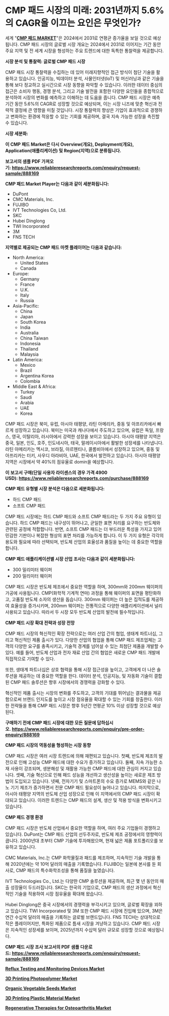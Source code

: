 <p><h1>CMP 패드 시장의 미래: 2031년까지 5.6%의 CAGR을 이끄는 요인은 무엇인가?</h1></p><p>세계 "<strong><a href="https://www.reliableresearchreports.com/cmp-pads-r888169?utm_campaign=105&utm_medium=8&utm_source=Github&utm_content=ia&utm_term=10122024&utm_id=cmp-pads">CMP 패드 MARKET</a></strong>"은 2024에서 2031로 연평균 증가율을 보일 것으로 예상됩니다. CMP 패드 시장의 글로벌 시장 개요는 2024에서 2031로 이어지는 기간 동안 주요 지역 및 전 세계 시장을 형성하는 주요 트렌드에 대한 독특한 통찰력을 제공합니다.</p>
<p><strong>시장 분석 및 통찰력: 글로벌 CMP 패드 시장</strong></p>
<p><p>CMP 패드 시장 통찰력을 수집하는 데 있어 미래지향적인 접근 방식이 첨단 기술을 활용하고 있습니다. 인공지능, 빅데이터 분석, 사물인터넷(IoT) 및 머신러닝과 같은 기술을 통해 보다 정교하고 실시간으로 시장 동향을 파악할 수 있습니다. 이러한 데이터 중심의 접근은 소비자 행동, 경쟁 분석, 그리고 기술 발전을 포함한 다양한 요인들을 종합적으로 분석하여 시장의 변화를 예측하고 이해하는 데 도움을 줍니다. CMP 패드 시장은 예측 기간 동안 5.6%의 CAGR로 성장할 것으로 예상되며, 이는 시장 니즈에 맞춘 혁신과 전략적 결정에 큰 영향을 미칠 것입니다. 시장 통찰력의 향상은 기업이 효과적으로 경쟁하고 변화하는 환경에 적응할 수 있는 기회를 제공하며, 결국 지속 가능한 성장을 촉진할 수 있습니다.</p><a href="%7CAUTHORITHY_DOMAIN_URL%7C?utm_campaign=105&utm_medium=8&utm_source=Github&utm_content=ia&utm_term=10122024&utm_id=cmp-pads"></a></p>
<p><strong>시장 세분화:</strong></p>
<p><strong>이 CMP 패드 Market은 다시 Overview(개요), Deployment(개요), Application(애플리케이션) 및 Region(지역)으로 분류됩니다.</strong></p>
<p><strong>보고서의 샘플 PDF 가져오기:&nbsp;<a href="https://www.reliableresearchreports.com/enquiry/request-sample/888169?utm_campaign=105&utm_medium=8&utm_source=Github&utm_content=ia&utm_term=10122024&utm_id=cmp-pads">https://www.reliableresearchreports.com/enquiry/request-sample/888169</a></strong><strong></strong></p>
<p><strong>CMP 패드 Market Player는 다음과 같이 세분화됩니다:</strong></p>
<p><ul><li>DuPont</li><li>CMC Materials, Inc.</li><li>FUJIBO</li><li>IVT Technologies Co, Ltd.</li><li>SKC</li><li>Hubei Dinglong</li><li>TWI Incorporated</li><li>3M</li><li>FNS TECH</li></ul></p>
<p><strong>지역별로 제공되는 CMP 패드 마켓 플레이어는 다음과 같습니다:</strong></p>
<p><ul>
    <li>
        North America:
        <ul>
            <li>United States</li>
            <li>Canada</li>
        </ul>
    </li>
    <li>
        Europe:
        <ul>
            <li>Germany</li>
            <li>France</li>
            <li>U.K.</li>
            <li>Italy</li>
            <li>Russia</li>
        </ul>
    </li>
    <li>
        Asia-Pacific:
        <ul>
            <li>China</li>
            <li>Japan</li>
            <li>South Korea</li>
            <li>India</li>
            <li>Australia</li>
            <li>China Taiwan</li>
            <li>Indonesia</li>
            <li>Thailand</li>
            <li>Malaysia</li>
        </ul>
    </li>
    <li>
        Latin America:
        <ul>
            <li>Mexico</li>
            <li>Brazil</li>
            <li>Argentina Korea</li>
            <li>Colombia</li>
        </ul>
    </li>
    <li>
        Middle East & Africa:
        <ul>
            <li>Turkey</li>
            <li>Saudi</li>
            <li>Arabia</li>
            <li>UAE</li>
            <li>Korea</li>
        </ul>
    </li>
    </ul></p>
<p><p>CMP 패드 시장은 북미, 유럽, 아시아 태평양, 라틴 아메리카, 중동 및 아프리카에서 빠르게 성장하고 있습니다. 북미는 미국과 캐나다에서 주도하고 있으며, 유럽은 독일, 프랑스, 영국, 이탈리아, 러시아에서 강력한 성장을 보이고 있습니다. 아시아 태평양 지역은 중국, 일본, 인도, 호주, 인도네시아, 태국, 말레이시아에서 활발한 성장세를 나타냅니다. 라틴 아메리카는 멕시코, 브라질, 아르헨티나, 콜롬비아에서 성장하고 있으며, 중동 및 아프리카는 터키, 사우디 아라비아, UAE, 한국에서 발전하고 있습니다. 아시아 태평양 지역은 시장에서 약 40%의 점유율로 domin을 예상합니다.</p></p>
<p><strong>이 보고서 구매(단일 사용자 라이센스의 경우 가격 4900 USD):&nbsp;<a href="https://www.reliableresearchreports.com/purchase/888169?utm_campaign=105&utm_medium=8&utm_source=Github&utm_content=ia&utm_term=10122024&utm_id=cmp-pads">https://www.reliableresearchreports.com/purchase/888169</a></strong></p>
<p><strong>CMP 패드 유형별 시장 분석은 다음으로 세분화됩니다:</strong></p>
<p><ul><li>하드 CMP 패드</li><li>소프트 CMP 패드</li></ul></p>
<p><p>CMP 패드 시장에는 하드 CMP 패드와 소프트 CMP 패드라는 두 가지 주요 유형이 있습니다. 하드 CMP 패드는 내구성이 뛰어나고, 균일한 표면 처리를 요구하는 반도체와 관련된 공정에 적합합니다. 반면, 소프트 CMP 패드는 더 부드러운 특성을 가지고 있어 민감한 기판이나 복잡한 형상의 표면 처리를 가능하게 합니다. 이 두 가지 유형은 각각의 용도와 필요에 따라 선택되며, 반도체 산업의 효율성과 품질을 높이는 데 중요한 역할을 합니다.</p></p>
<p><strong>CMP 패드 애플리케이션별 시장 산업 조사는 다음과 같이 세분화됩니다:</strong></p>
<p><ul><li>300 밀리미터 웨이퍼</li><li>200 밀리미터 웨이퍼</li></ul></p>
<p><p>CMP 패드 시장은 반도체 제조에서 중요한 역할을 하며, 300mm와 200mm 웨이퍼의 가공에 사용됩니다. CMP(화학적 기계적 연마) 과정을 통해 웨이퍼의 표면을 평탄화하고, 고품질 반도체 소자의 생산을 돕습니다. 300mm 웨이퍼는 더 높은 집적도를 제공하여 효율성을 증가시키며, 200mm 웨이퍼는 전통적으로 다양한 애플리케이션에서 널리 사용되고 있습니다. 따라서 두 시장 모두 반도체 산업의 발전에 필수적입니다.</p></p>
<p><strong>CMP 패드 시장 확대 전략과 성장 전망</strong></p>
<p><p>CMP 패드 시장의 혁신적인 확장 전략으로는 여러 산업 간의 협업, 생태계 파트너십, 그리고 혁신적인 제품 출시가 있다. 다양한 산업의 협업을 통해 CMP 패드 제조업체는 고객의 다양한 요구를 충족시키고, 기술적 경계를 넘어설 수 있는 최첨단 제품을 개발할 수 있다. 예를 들어, 반도체 산업과 전자 재료 산업 간의 협업은 새로운 CMP 패드 개발에 직접적으로 기여할 수 있다.</p><p>또한, 생태계 파트너십은 상호 협력을 통해 시장 접근성을 높이고, 고객에게 더 나은 솔루션을 제공하는 데 중요한 역할을 한다. 데이터 분석, 인공지능, 및 자동화 기술이 결합된 CMP 패드 솔루션은 향후 시장에서의 경쟁력을 강화할 수 있다. </p><p>혁신적인 제품 출시는 시장의 변화를 주도하고, 고객의 기대를 뛰어넘는 결과물을 제공함으로써 브랜드 인지도를 높이고 시장 점유율을 확대할 수 있는 기회를 창출한다. 이러한 전략들을 통해 CMP 패드 시장은 향후 5년간 연평균 10% 이상 성장할 것으로 예상된다.</p></p>
<p><strong>구매하기 전에 CMP 패드 시장에 대한 모든 질문에 답하십시오.&nbsp;<a href="https://www.reliableresearchreports.com/enquiry/pre-order-enquiry/888169?utm_campaign=105&utm_medium=8&utm_source=Github&utm_content=ia&utm_term=10122024&utm_id=cmp-pads">https://www.reliableresearchreports.com/enquiry/pre-order-enquiry/888169</a></strong><strong></strong></p>
<p><strong>CMP 패드 시장의 역동성을 형성하는 시장 동향</strong></p>
<p><p>CMP 패드 시장은 여러 시장 트렌드에 의해 재편되고 있습니다. 첫째, 반도체 제조의 발전으로 인해 고성능 CMP 패드에 대한 수요가 증가하고 있습니다. 둘째, 지속 가능한 소재 사용이 강조되며, 생분해성 및 재활용 가능한 CMP 패드에 대한 관심이 커지고 있습니다. 셋째, 기술 혁신으로 인해 패드 성능을 개선하고 생산성을 높이는 새로운 제조 방법이 도입되고 있습니다. 넷째, 전자기기 및 스마트폰의 수요 증가로 MEMS와 같은 나노 기기 제조가 증가하면서 전문 CMP 패드 필요성이 늘어나고 있습니다. 마지막으로, 아시아 태평양 지역의 반도체 산업 성장으로 인해 이 지역에서의 CMP 패드 시장이 확대되고 있습니다. 이러한 트렌드는 CMP 패드의 설계, 생산 및 적용 방식을 변화시키고 있습니다.</p></p>
<p><strong>CMP 패드 경쟁 환경</strong></p>
<p><p>CMP 패드 시장은 반도체 산업에서 중요한 역할을 하며, 여러 주요 기업들이 경쟁하고 있습니다. DuPont는 CMP 패드 산업의 선두주자로, 반도체 제조 공정에서의 영향력이 큽니다. 2000년대 초부터 CMP 기술에 투자해왔으며, 현재 넓은 제품 포트폴리오를 보유하고 있습니다.</p><p>CMC Materials, Inc.는 CMP 화학물질과 패드를 제조하며, 지속적인 기술 개발을 통해 2020년에는 약 10억 달러의 매출을 기록했습니다. FUJIBO는 일본에 본사를 둔 회사로, CMP 패드의 특수화학조성을 통해 품질을 높였습니다. </p><p>IVT Technologies Co., Ltd.는 다양한 CMP 솔루션을 제공하며, 최근 몇 년 동안의 매출 성장율이 두드러집니다. SKC는 한국의 기업으로, CMP 패드의 생산 과정에서 혁신적인 기술을 적용하여 시장 점유율을 확대해 왔습니다.</p><p>Hubei Dinglong은 중국 시장에서의 경쟁력을 부각시키고 있으며, 글로벌 확장을 꾀하고 있습니다. TWI Incorporated 및 3M 또한 CMP 패드 시장에 진입해 있으며, 3M은 연간 수십억 달러의 매출을 기록하는 글로벌 브랜드입니다. FNS TECH는 상대적으로 작은 플레이어지만, 특화된 제품으로 틈새 시장을 겨냥하고 있습니다. CMP 패드 시장은 지속적인 성장세를 보이며, 2025년까지 수십억 달러 규모로 성장할 것으로 예상됩니다.</p></p>
<p><strong>CMP 패드 시장 조사 보고서의 PDF 샘플 다운로드:&nbsp;<a href="https://www.reliableresearchreports.com/enquiry/request-sample/888169?utm_campaign=105&utm_medium=8&utm_source=Github&utm_content=ia&utm_term=10122024&utm_id=cmp-pads">https://www.reliableresearchreports.com/enquiry/request-sample/888169</a></strong></p>
<p><strong><p><a href="https://github.com/dmitriyvo6rog/Market-Research-Report-List-1/blob/main/reflux-testing-and-monitoring-devices-market.md?utm_campaign=105&utm_medium=8&utm_source=Github&utm_content=ia&utm_term=10122024&utm_id=cmp-pads">Reflux Testing and Monitoring Devices Market</a></p><p><a href="https://www.linkedin.com/pulse/market-trends-report-analyzing-3d-printing-photopolymer-markets-snr5c?utm_campaign=105&utm_medium=8&utm_source=Github&utm_content=ia&utm_term=10122024&utm_id=cmp-pads">3D Printing Photopolymer Market</a></p><p><a href="https://www.linkedin.com/pulse/understanding-organic-vegetable-seeds-market-comprehensive-d8eje?utm_campaign=105&utm_medium=8&utm_source=Github&utm_content=ia&utm_term=10122024&utm_id=cmp-pads">Organic Vegetable Seeds Market</a></p><p><a href="https://www.linkedin.com/pulse/3d-printing-plastic-material-industry-sector-market-dynamics-future-dscwc?utm_campaign=105&utm_medium=8&utm_source=Github&utm_content=ia&utm_term=10122024&utm_id=cmp-pads">3D Printing Plastic Material Market</a></p><p><a href="https://github.com/arionmp/Market-Research-Report-List-5/blob/main/regenerative-therapies-for-osteoarthritis-market.md?utm_campaign=105&utm_medium=8&utm_source=Github&utm_content=ia&utm_term=10122024&utm_id=cmp-pads">Regenerative Therapies for Osteoarthritis Market</a></p></strong></p>